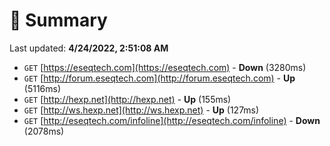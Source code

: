# 📖 Summary
Last updated: **4/24/2022, 2:51:08 AM**

- `GET` [https://eseqtech.com](https://eseqtech.com) - **Down** (3280ms)
- `GET` [http://forum.eseqtech.com](http://forum.eseqtech.com) - **Up** (5116ms)
- `GET` [http://hexp.net](http://hexp.net) - **Up** (155ms)
- `GET` [http://ws.hexp.net](http://ws.hexp.net) - **Up** (127ms)
- `GET` [http://eseqtech.com/infoline](http://eseqtech.com/infoline) - **Down** (2078ms)

